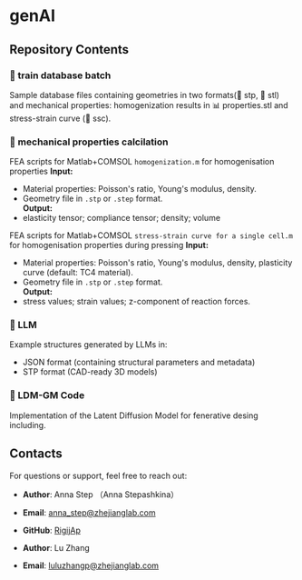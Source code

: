 # genAI
## Repository Contents

### 📁 train database batch
Sample database files containing geometries in two formats(📁 stp,  📁 stl) and mechanical properties: homogenization results in 📊 properties.stl  and stress-strain curve (📁 ssc).

### 📁 mechanical properties calcilation
FEA scripts for Matlab+COMSOL `homogenization.m` for homogenisation properties
**Input:**  
- Material properties: Poisson's ratio, Young's modulus, density.  
- Geometry file in `.stp` or `.step` format.  
**Output:**  
- elasticity tensor; compliance tensor; density; volume  

FEA scripts for Matlab+COMSOL  `stress-strain curve for a single cell.m` for homogenisation properties during pressing
**Input:**  
- Material properties: Poisson's ratio, Young's modulus, density, plasticity curve (default: TC4 material).  
- Geometry file in `.stp` or `.step` format.  
**Output:**  
- stress values; strain values; z-component of reaction forces.  

### 📁 LLM
Example structures generated by LLMs in:
- JSON format (containing structural parameters and metadata)
- STP format (CAD-ready 3D models)

### 📁 LDM-GM Code
Implementation of the Latent Diffusion Model for fenerative desing including.


## Contacts

For questions or support, feel free to reach out:  
- **Author**: Anna Step （Anna Stepashkina）
- **Email**: anna_step@zhejianglab.com  
- **GitHub**: [RigijAp](https://github.com/RigijAp)

- **Author**: Lu Zhang
- **Email**: luluzhangp@zhejianglab.com  
